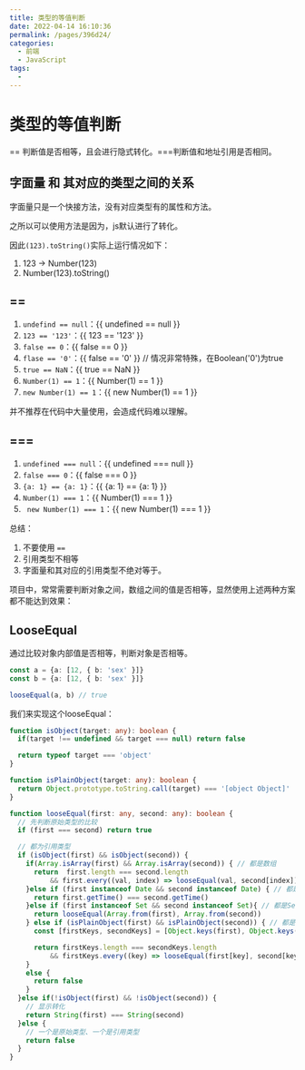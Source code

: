```yaml
---
title: 类型的等值判断
date: 2022-04-14 16:10:36
permalink: /pages/396d24/
categories:
  - 前端
  - JavaScript
tags:
  - 
---
```


# 类型的等值判断

== 判断值是否相等，且会进行隐式转化。===判断值和地址引用是否相同。

## 字面量 和 其对应的类型之间的关系

字面量只是一个快接方法，没有对应类型有的属性和方法。

之所以可以使用方法是因为，js默认进行了转化。

因此`(123).toString()`实际上运行情况如下：

1. 123 -> Number(123)
2. Number(123).toString()

## ==

1. `undefind == null`：{{ undefined == null }}
2. `123 == '123'`：{{ 123 == '123' }}
3. `false == 0`：{{ false == 0 }}
4. `flase == '0'`：{{ false == '0' }} // 情况非常特殊，在Boolean('0')为true
5. `true == NaN`：{{ true == NaN }}
6. `Number(1) == 1`：{{ Number(1) == 1 }}
7. `new Number(1) == 1`：{{ new Number(1) == 1 }}

并不推荐在代码中大量使用，会造成代码难以理解。

## ===

1. `undefined === null`：{{ undefined === null }}
2. `false === 0`：{{ false === 0 }}
3. `{a: 1} == {a: 1}`：{{ {a: 1} == {a: 1} }}
4. `Number(1) === 1`：{{ Number(1) === 1 }}
5. ` new Number(1) === 1`：{{ new Number(1) === 1 }}

总结：

1. 不要使用 `==`
2. 引用类型不相等
3. 字面量和其对应的引用类型不绝对等于。

项目中，常常需要判断对象之间，数组之间的值是否相等，显然使用上述两种方案都不能达到效果：

## LooseEqual

通过比较对象内部值是否相等，判断对象是否相等。

```typescript
const a = {a: [12, { b: 'sex' }]}
const b = {a: [12, { b: 'sex' }]}

looseEqual(a, b) // true
```

我们来实现这个looseEqual：

```typescript
function isObject(target: any): boolean {
  if(target !== undefined && target === null) return false

  return typeof target === 'object'
}

function isPlainObject(target: any): boolean {
  return Object.prototype.toString.call(target) === '[object Object]'
}

function looseEqual(first: any, second: any): boolean {
  // 先判断原始类型的比较
  if (first === second) return true

  // 都为引用类型
  if (isObject(first) && isObject(second)) {
    if(Array.isArray(first) && Array.isArray(second)) { // 都是数组
      return  first.length === second.length 
          && first.every((val, index) => looseEqual(val, second[index]))
    }else if (first instanceof Date && second instanceof Date) { // 都是Date
      return first.getTime() === second.getTime()
    }else if (first instanceof Set && second instanceof Set){ // 都是Set
      return looseEqual(Array.from(first), Array.from(second))
    } else if (isPlainObject(first) && isPlainObject(second)) { // 都是{}
      const [firstKeys, secondKeys] = [Object.keys(first), Object.keys(second)]

      return firstKeys.length === secondKeys.length 
          && firstKeys.every((key) => looseEqual(first[key], second[key]) )
    }
    else {
      return false
    }
  }else if(!isObject(first) && !isObject(second)) {
    // 显示转化
    return String(first) === String(second)
  }else {
    // 一个是原始类型、一个是引用类型
    return false
  }
}
```
